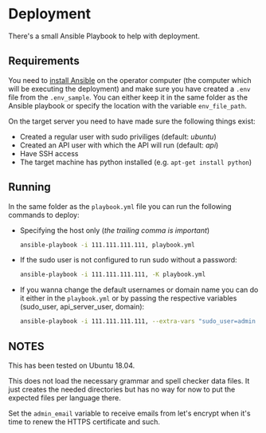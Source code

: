 # Deployment

There's a small Ansible Playbook to help with deployment.

## Requirements

You need to [install Ansible](https://docs.ansible.com/ansible/latest/installation_guide/intro_installation.html) on the operator computer (the computer which will be executing the deployment) and make sure you have created a `.env` file from the `.env_sample`. You can either keep it in the same folder as the Ansible playbook or specify the location with the variable `env_file_path`. 

On the target server you need to have made sure the following things exist:

- Created a regular user with sudo priviliges (default: *ubuntu*)
- Created an API user with which the API will run (default: *api*)
- Have SSH access
- The target machine has python installed (e.g. `apt-get install python`)

## Running

In the same folder as the `playbook.yml` file you can run the following commands to deploy:

- Specifying the host only (*the trailing comma is important*)
    ```sh
    ansible-playbook -i 111.111.111.111, playbook.yml
    ```
- If the sudo user is not configured to run sudo without a password:
    ```sh
    ansible-playbook -i 111.111.111.111, -K playbook.yml
    ```
- If you wanna change the default usernames or domain name you can do it either in the `playbook.yml` or by passing the respective variables (sudo_user, api_server_user, domain):
    ```sh
    ansible-playbook -i 111.111.111.111, --extra-vars "sudo_user=admin api_server_user=web" playbook.yml
    ```

## NOTES

This has been tested on Ubuntu 18.04.

This does not load the necessary grammar and spell checker data files. It just creates the needed directories but has no way for now to put the expected files per language there.

Set the `admin_email` variable to receive emails from let's encrypt when it's time to renew the HTTPS certificate and such.